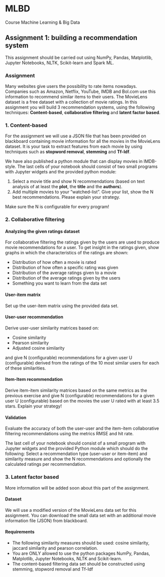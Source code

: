 # MLBD

Course Machine Learning &amp; Big Data

## Assignment 1: building a recommendation system

This assignment should be carried out using NumPy, Pandas, Matplotlib, Jupyter Notebooks, NLTK, Scikit-learn and Spark ML.

### Assignment

Many websites give users the possibility to rate items nowadays. Companies such as Amazon, Netflix, YouTube, IMDB and Bol.com use this information to recommend similar items to their users. The MovieLens dataset is a free dataset with a collection of movie ratings.
In this assignment you will build 3 recommendation systems, using the following techniques: **Content-based**, **collaborative filtering** and **latent factor based**.

### 1. Content-based

For the assignment we will use a JSON file that has been provided on blackboard containing movie information for all the movies in the MovieLens dataset. It is your task to extract features from each movie by using techniques such as **stopword removal**, **stemming** and **Tf-Idf**.

We have also published a python module that can display movies in IMDB-style. The last cells of your notebook should consist of two small programs with Jupyter widgets and the provided python module:

1. Select a movie title and show N recommendations (based on text analysis of at least the **plot**, the **title** and the **authors**).
2. Add multiple movies to your ”watched-list”. Give your list, show the N best recommendations. Please explain your strategy.

Make sure the N is configurable for every program!

### 2. Collaborative filtering

#### Analyzing the given ratings dataset

For collaborative filtering the ratings given by the users are used to produce movie recommendations for a user. To get insight in the ratings given, show graphs in which the characteristics of the ratings are shown:

- Distribution of how often a movie is rated
- Distribution of how often a specific rating was given
- Distribution of the average ratings given to a movie
- Distribution of the average ratings given by the users
- Something you want to learn from the data set

#### User-item matrix

Set up the user-item matrix using the provided data set.

#### User-user recommendation

Derive user-user similarity matrices based on:

- Cosine similarity
- Pearson similarity
- Adjusted cosine similarity

and give N (configurable) recommendations for a given user U (configurable) derived from the ratings of the 10 most similar users for each of these similarities.

#### Item-Item recommendation

Derive item-item similarity matrices based on the same metrics as the previous exercise and give N (configurable) recommendations for a given user U (configurable) based on the movies the user U rated with at least 3.5 stars. Explain your strategy!

#### Validation

Evaluate the accuracy of both the user-user and the item-item collaborative filtering recommendations using the metrics RMSE and hit rate.

The last cell of your notebook should consist of a small program with Jupyter widgets and the provided Python module which should do the following: Select a recommendation type (user-user or item-item) and similarity measure and show the N recommendations and optionally the calculated ratings per recommendation.

### 3. Latent factor based

More information will be added soon about this part of the assignment.

#### Dataset

We will use a modified version of the MovieLens data set for this assignment. You can download the small data set with an additional movie information file (JSON) from blackboard.

#### Requirements

- The following similarity measures should be used: cosine similarity, jaccard similarity and pearson correlation.
- You are ONLY allowed to use the python packages NumPy, Pandas, Matplotlib, Jupyter Notebooks, NLTK and Scikit-learn.
- The content-based filtering data set should be constructed using stemming, stopword removal and Tf-Idf
